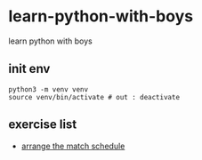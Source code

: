 # learn-python-with-boys
learn python with boys

## init env

```
python3 -m venv venv
source venv/bin/activate # out : deactivate
```

## exercise list
* [arrange the match schedule](./ex01/README.md)
